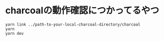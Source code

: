# charcoalの動作確認につかってるやつ

```
yarn link ../path-to-your-local-charcoal-directory/charcoal
yarn
yarn dev
```

